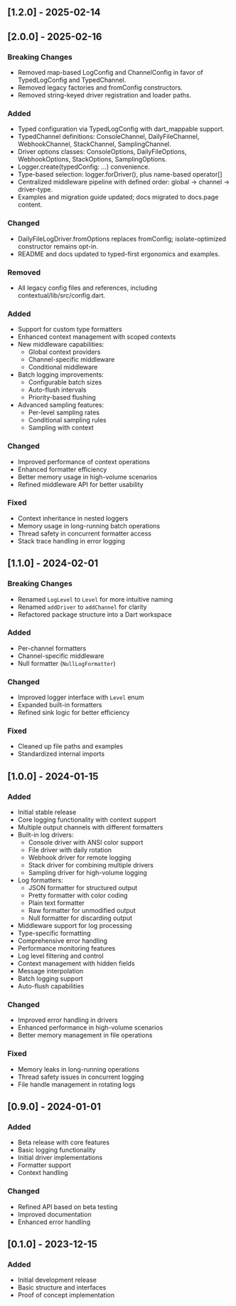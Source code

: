 ## [1.2.0] - 2025-02-14
## [2.0.0] - 2025-02-16

### Breaking Changes
- Removed map-based LogConfig and ChannelConfig in favor of TypedLogConfig and TypedChannel.
- Removed legacy factories and fromConfig constructors.
- Removed string-keyed driver registration and loader paths.

### Added
- Typed configuration via TypedLogConfig with dart_mappable support.
- TypedChannel definitions: ConsoleChannel, DailyFileChannel, WebhookChannel, StackChannel, SamplingChannel.
- Driver options classes: ConsoleOptions, DailyFileOptions, WebhookOptions, StackOptions, SamplingOptions.
- Logger.create(typedConfig: ...) convenience.
- Type-based selection: logger.forDriver<T>(), plus name-based operator[]
- Centralized middleware pipeline with defined order: global -> channel -> driver-type.
- Examples and migration guide updated; docs migrated to docs.page content.

### Changed
- DailyFileLogDriver.fromOptions replaces fromConfig; isolate-optimized constructor remains opt-in.
- README and docs updated to typed-first ergonomics and examples.

### Removed
- All legacy config files and references, including contextual/lib/src/config.dart.



### Added
- Support for custom type formatters
- Enhanced context management with scoped contexts
- New middleware capabilities:
  - Global context providers
  - Channel-specific middleware
  - Conditional middleware
- Batch logging improvements:
  - Configurable batch sizes
  - Auto-flush intervals
  - Priority-based flushing
- Advanced sampling features:
  - Per-level sampling rates
  - Conditional sampling rules
  - Sampling with context

### Changed
- Improved performance of context operations
- Enhanced formatter efficiency
- Better memory usage in high-volume scenarios
- Refined middleware API for better usability

### Fixed
- Context inheritance in nested loggers
- Memory usage in long-running batch operations
- Thread safety in concurrent formatter access
- Stack trace handling in error logging

## [1.1.0] - 2024-02-01

### Breaking Changes
- Renamed `LogLevel` to `Level` for more intuitive naming
- Renamed `addDriver` to `addChannel` for clarity
- Refactored package structure into a Dart workspace

### Added
- Per-channel formatters
- Channel-specific middleware
- Null formatter (`NullLogFormatter`)

### Changed
- Improved logger interface with `Level` enum
- Expanded built-in formatters
- Refined sink logic for better efficiency

### Fixed
- Cleaned up file paths and examples
- Standardized internal imports

## [1.0.0] - 2024-01-15

### Added
- Initial stable release
- Core logging functionality with context support
- Multiple output channels with different formatters
- Built-in log drivers:
  - Console driver with ANSI color support
  - File driver with daily rotation
  - Webhook driver for remote logging
  - Stack driver for combining multiple drivers
  - Sampling driver for high-volume logging
- Log formatters:
  - JSON formatter for structured output
  - Pretty formatter with color coding
  - Plain text formatter
  - Raw formatter for unmodified output
  - Null formatter for discarding output
- Middleware support for log processing
- Type-specific formatting
- Comprehensive error handling
- Performance monitoring features
- Log level filtering and control
- Context management with hidden fields
- Message interpolation
- Batch logging support
- Auto-flush capabilities

### Changed
- Improved error handling in drivers
- Enhanced performance in high-volume scenarios
- Better memory management in file operations

### Fixed
- Memory leaks in long-running operations
- Thread safety issues in concurrent logging
- File handle management in rotating logs

## [0.9.0] - 2024-01-01

### Added
- Beta release with core features
- Basic logging functionality
- Initial driver implementations
- Formatter support
- Context handling

### Changed
- Refined API based on beta testing
- Improved documentation
- Enhanced error handling

## [0.1.0] - 2023-12-15

### Added
- Initial development release
- Basic structure and interfaces
- Proof of concept implementation
